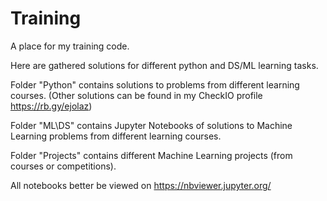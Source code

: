 # Training
A place for my training code.

Here are gathered solutions for different python and DS/ML learning tasks. 

Folder "Python" contains solutions to problems from different learning courses.
(Other solutions can be found in my CheckIO profile https://rb.gy/ejolaz)

Folder "ML\DS" contains Jupyter Notebooks of solutions to Machine Learning problems from different learning courses.

Folder "Projects" contains different Machine Learning projects (from courses or competitions).

All notebooks better be viewed on https://nbviewer.jupyter.org/
